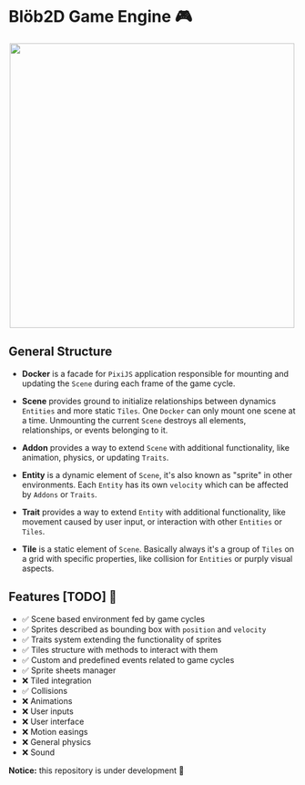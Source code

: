 # Blöb2D Game Engine 🎮

<p align="center">
  <img width="500" src="https://user-images.githubusercontent.com/13873576/104199289-8e224380-5427-11eb-861f-20b5a12ef347.png">
</p>

## General Structure

- **Docker** is a facade for `PixiJS` application responsible for mounting and updating the `Scene` during each frame of the game cycle.

- **Scene** provides ground to initialize relationships between dynamics `Entities` and more static `Tiles`. One `Docker` can only mount one scene at a time. Unmounting the current `Scene` destroys all elements, relationships, or events belonging to it.

- **Addon** provides a way to extend `Scene` with additional functionality, like animation, physics, or updating `Traits`.

- **Entity** is a dynamic element of `Scene`, it's also known as "sprite" in other environments. Each `Entity` has its own `velocity` which can be affected by `Addons` or `Traits`.

- **Trait** provides a way to extend `Entity` with additional functionality, like movement caused by user input, or interaction with other `Entities` or `Tiles`.

- **Tile** is a static element of `Scene`. Basically always it's a group of `Tiles` on a grid with specific properties, like collision for `Entities` or purply visual aspects.

## Features [TODO] 📝

- ✅ Scene based environment fed by game cycles
- ✅ Sprites described as bounding box with `position` and `velocity`
- ✅ Traits system extending the functionality of sprites
- ✅ Tiles structure with methods to interact with them
- ✅ Custom and predefined events related to game cycles
- ✅ Sprite sheets manager
- ❌ Tiled integration
- ✅ Collisions
- ❌ Animations
- ❌ User inputs
- ❌ User interface
- ❌ Motion easings
- ❌ General physics
- ❌ Sound

**Notice:** this repository is under development 🚧
